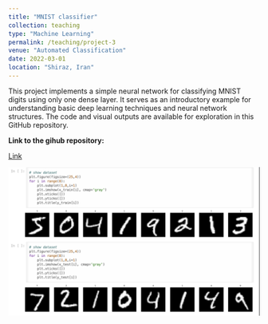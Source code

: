 ```yaml
---
title: "MNIST classifier"
collection: teaching
type: "Machine Learning"
permalink: /teaching/project-3
venue: "Automated Classification"
date: 2022-03-01
location: "Shiraz, Iran"
---
```


This project implements a simple neural network for classifying MNIST digits using only one dense layer. It serves as an introductory example for understanding basic deep learning techniques and neural network structures. The code and visual outputs are available for exploration in this GitHub repository.

**Link to the gihub repository:**

[Link](https://github.com/PouyaSonej/simple-mnist-classifier.git)

![images](/images/Project3.png)
